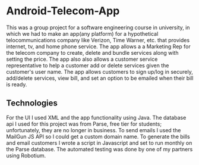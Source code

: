 # Android-Telecom-App
This was a group project for a software engineering course in university, in which we had to make an app(any platform) for a hypothetical telocommunications company like Verizon, Time Warner, etc. that provides internet, tv, and home phone service. The app allows a a Marketing Rep for the telecom company to create, delete and bundle services along with setting the price. The app also also allows a customer service representative to help a customer add or delete services given the customer's user name. The app allows customers to sign up/log in securely, add/delete services, view bill, and set an option to be emailed when their bill is ready.  

## Technologies
For the UI I used XML and the app functionality using Java. The database api I used for this project was from Parse, free tier for students; unfortunately, they are no longer in business. To send emails I used the MailGun JS API so I could get a custom domain name. To generate the bills and email customers I wrote a script in Javascript and set to run monthly on the Parse database. The automated testing was done by one of my partners using Robotium.
